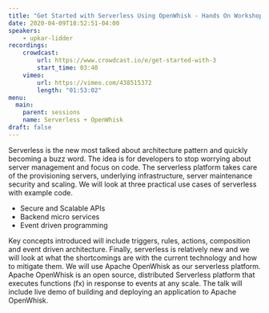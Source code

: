 ```yaml
---
title: "Get Started with Serverless Using OpenWhisk - Hands On Workshop"
date: 2020-04-09T18:52:51-04:00
speakers:
    - upkar-lidder
recordings:
    crowdcast:
        url: https://www.crowdcast.io/e/get-started-with-3
        start_time: 03:40
    vimeo:
        url: https://vimeo.com/438515372
        length: "01:53:02"
menu:
  main:
    parent: sessions
    name: Serverless + OpenWhisk
draft: false
---
```


Serverless is the new most talked about architecture pattern and quickly becoming a buzz word. The idea is for developers to stop worrying about server management and focus on code. The serverless platform takes care of the provisioning servers, underlying infrastructure, server maintenance security and scaling. We will look at three practical use cases of serverless with example code.

* Secure and Scalable APIs
* Backend micro services
* Event driven programming

Key concepts introduced will include triggers, rules, actions, composition and event driven architecture. Finally, serverless is relatively new and we will look at what the shortcomings are with the current technology and how to mitigate them. We will use Apache OpenWhisk as our serverless platform. Apache OpenWhisk is an open source, distributed Serverless platform that executes functions (fx) in response to events at any scale. The talk will include live demo of building and deploying an application to Apache OpenWhisk.